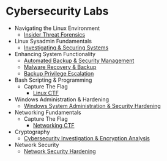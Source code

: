 # Cybersecurity Labs

- Navigating the Linux Environment </br>
  - [Insider Threat Forensics](https://github.com/augustinefosumanu/Cybersecurity-Labs/blob/main/Labs/InsiderThreatsForensics.md)
- Linux Sysadmin Fundamentals</br>
  - [Investigating & Securing Systems](https://github.com/augustinefosumanu/Cybersecurity-Labs/blob/main/Labs/Investigating%26SecuringSystems.md)
- Enhancing System Functionality</br>
  - [Automated Backup & Security Management](https://github.com/augustinefosumanu/Cybersecurity-Labs/blob/main/Labs/AutomatedBackup%26SecurityManagement.md)
  - [Malware Recovery & Backup](https://github.com/augustinefosumanu/Cybersecurity-Labs/blob/main/Labs/MalwareRecovery%26Backup.md)
  - [Backup Privilege Escalation](https://github.com/augustinefosumanu/Cybersecurity-Labs/blob/main/Labs/BackupPrivilegeEscalationTesting.md)
- Bash Scripting & Programming </br>
  - Capture The Flag</br>
    - [Linux CTF](https://github.com/augustinefosumanu/Cybersecurity-Labs/blob/main/Labs/LinuxCapturetheFlag.md)
- Windows Administration & Hardening</br>
  - [Windows System Administration & Security Hardening](https://github.com/augustinefosumanu/Cybersecurity-Labs/blob/main/Labs/WindowsSystemAdmin%26SecurityHardening.md)
- Networking Fundamentals</br>
  - Capture The Flag</br>
    - [Networking CTF](https://github.com/augustinefosumanu/Cybersecurity-Labs/blob/main/Labs/NetworkSecurityChallenge.md)
- Cryptography</br>
  - [Cybersecurity Investigation & Encryption Analysis](https://github.com/augustinefosumanu/Cybersecurity-Labs/blob/main/Labs/CybersecurityInvestigations%26EncryptionAnalysis.md)
- Network Security </br>
  - [Network Security Hardening]()
